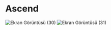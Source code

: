 # Ascend

![Ekran Görüntüsü (30)](https://github.com/mukumbasar/ascend/assets/93601245/21758b81-3f9d-4fa3-ab2a-e335bf9a2d09)
![Ekran Görüntüsü (31)](https://github.com/mukumbasar/ascend/assets/93601245/8e304030-65d3-4dcb-bcb8-c5b466ce6403)
